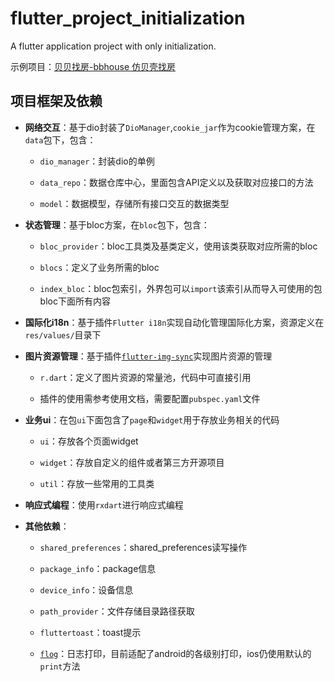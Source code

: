 # flutter_project_initialization

A flutter application project with only initialization.

示例项目：[贝贝找房-bbhouse 仿贝壳找房](https://github.com/Leo0618/flutter-bbhouse)

## 项目框架及依赖

- **网络交互**：基于dio封装了`DioManager`,`cookie_jar`作为cookie管理方案，在`data`包下，包含：

	- `dio_manager`：封装dio的单例

	- `data_repo`：数据仓库中心，里面包含API定义以及获取对应接口的方法

	- `model`：数据模型，存储所有接口交互的数据类型

- **状态管理**：基于bloc方案，在`bloc`包下，包含：

	- `bloc_provider`：bloc工具类及基类定义，使用该类获取对应所需的bloc

	- `blocs`：定义了业务所需的bloc

	- `index_bloc`：bloc包索引，外界包可以`import`该索引从而导入可使用的包bloc下面所有内容

- **国际化i18n**：基于插件`Flutter i18n`实现自动化管理国际化方案，资源定义在`res/values/`目录下

- **图片资源管理**：基于插件[`flutter-img-sync`](https://github.com/Leo0618/flutter-img-sync)实现图片资源的管理

	- `r.dart`：定义了图片资源的常量池，代码中可直接引用

	- 插件的使用需参考使用文档，需要配置`pubspec.yaml`文件

- **业务ui**：在包`ui`下面包含了`page`和`widget`用于存放业务相关的代码

	- `ui`：存放各个页面widget

	- `widget`：存放自定义的组件或者第三方开源项目

	- `util`：存放一些常用的工具类

- **响应式编程**：使用`rxdart`进行响应式编程

- **其他依赖**：

	- `shared_preferences`：shared_preferences读写操作
	
	- `package_info`：package信息

	- `device_info`：设备信息

	- `path_provider`：文件存储目录路径获取

	- `fluttertoast`：toast提示

	- [`flog`](https://github.com/Leo0618/flog)：日志打印，目前适配了android的各级别打印，ios仍使用默认的`print`方法
